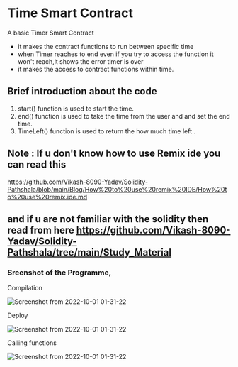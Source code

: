 
# Time Smart Contract
A basic Timer Smart Contract 

* it makes the contract functions to run between specific time 
* when Timer reaches to end even if you try to access the function it won't reach,it shows the error timer is over
* it makes the access to contract functions within time.


## Brief introduction about the code 
 
 1. start() function is used to start the time.
 2. end() function is used to take the time from the user and and set the end time. 
 3. TimeLeft() function is used to return the how much time left .
 
 ## Note : If u don't know how to use Remix ide you can read this 
 https://github.com/Vikash-8090-Yadav/Solidity-Pathshala/blob/main/Blog/How%20to%20use%20remix%20IDE/How%20to%20use%20remix.ide.md
 
 ## and if u are not familiar with the solidity then read from here https://github.com/Vikash-8090-Yadav/Solidity-Pathshala/tree/main/Study_Material
 
 ### Sreenshot of the Programme,
 Compilation
 
  ![Screenshot from 2022-10-01 01-31-22](https://user-images.githubusercontent.com/55663050/194719345-72102db6-973a-4f65-b2fd-74296f681564.png)
  
 Deploy

 ![Screenshot from 2022-10-01 01-31-22](https://user-images.githubusercontent.com/55663050/194719454-834cafa5-3c0f-4336-abf9-57832a40849b.png)
 
 Calling functions
 
  ![Screenshot from 2022-10-01 01-31-22](https://user-images.githubusercontent.com/55663050/194719474-b04597ae-3b55-474f-9e4a-acf3bae39d51.png)
 
